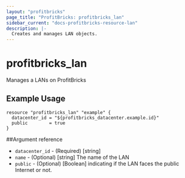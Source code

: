 ```yaml
---
layout: "profitbricks"
page_title: "ProfitBricks: profitbricks_lan"
sidebar_current: "docs-profitbricks-resource-lan"
description: |-
  Creates and manages LAN objects.
---
```


# profitbricks\_lan

Manages a LANs on ProfitBricks

## Example Usage

```hcl
resource "profitbricks_lan" "example" {
  datacenter_id = "${profitbricks_datacenter.example.id}"
  public        = true
}
```

##Argument reference

* `datacenter_id` - (Required) [string]
* `name` - (Optional) [string] The name of the LAN
* `public` - (Optional) [Boolean] indicating if the LAN faces the public Internet or not.
